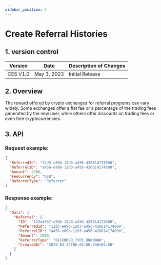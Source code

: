 ```yaml
---
sidebar_position: 2
---
```


# Create Referral Histories

## 1. version control

| Version  | Date        | Description of Changes |
| -------- | ----------- | ---------------------- |
| CES V1.0 | May 3, 2023 | Initial Release        |

## 2. Overview

The reward offered by crypto exchanges for referral programs can vary widely. Some exchanges offer a flat fee or a percentage of the trading fees generated by the new user, while others offer discounts on trading fees or even free cryptocurrencies.

## 3. API

### Request example:

```json
{
  "ReferredId": "12d3-e89b-12d3-a456-426614174000",
  "ReferralID": "a456-e89b-12d3-a456-426614174000",
  "Amount": 2000,
  "FeeCurrency": "USD",
  "ReferrerType": "Referrer"
}
```

### Response example:

```json
{
  "Data": {
    "Referral": {
      "ID": "123e4567-e89b-12d3-a456-426614174000",
      "ReferredId": "12d3-e89b-12d3-a456-426614174000",
      "ReferralID": "a456-e89b-12d3-a456-426614174000",
      "Amount": 2000,
      "ReferrerType": "REFERRER_TYPE_UNKNOWN",
      "CreatedAt": "2020-03-24T06:03:00.348+03:00"
    }
  }
}
```
